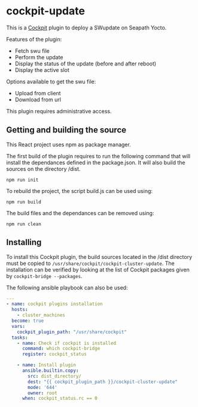 <!-- Copyright (C) 2024 Savoir-faire Linux Inc.
SPDX-License-Identifier: Apache-2.0 -->

# cockpit-update

This is a [Cockpit](https://cockpit-project.org/) plugin to deploy a SWupdate on Seapath Yocto.

Features of the plugin:
- Fetch swu file
- Perform the update
- Display the status of the update (before and after reboot)
- Display the active slot

Options available to get the swu file:
- Upload from client
- Download from url

This plugin requires administrative access.

## Getting and building the source

This React project uses npm as package manager.

The first build of the plugin requires to run the following command that will install the dependances defined in the package.json. It will also build the sources on the directory /dist.
```
npm run init
```

To rebuild the project, the script build.js can be used using:
```
npm run build
```

The build files and the dependances can be removed using:
```
npm run clean
```

## Installing

To install this Cockpit plugin, the build sources located in the /dist directory must be copied to `/usr/share/cockpit/cockpit-cluster-update`.
The installation can be verified by looking at the list of Cockpit packages given by `cockpit-bridge --packages`.

The following ansible playbook can also be used:

```YAML
---
- name: cockpit plugins installation
  hosts:
    - cluster_machines
  become: true
  vars:
    cockpit_plugin_path: "/usr/share/cockpit"
  tasks:
    - name: Check if cockpit is installed
      command: which cockpit-bridge
      register: cockpit_status

    - name: Install plugin
      ansible.builtin.copy:
        src: dist_directory/
        dest: "{{ cockpit_plugin_path }}/cockpit-cluster-update"
        mode: '644'
        owner: root
      when: cockpit_status.rc == 0


```